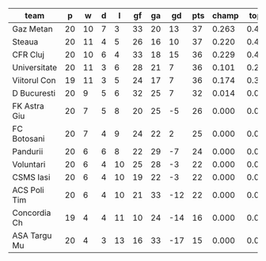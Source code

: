|     team     | p  | w  | d | l  | gf | ga | gd  | pts | champ | top2  | top3  | top4  |  5-7  | bot4  | bot3  | bot2  |
|--------------|----|----|---|----|----|----|-----|-----|-------|-------|-------|-------|-------|-------|-------|-------|
| Gaz Metan    | 20 | 10 | 7 |  3 | 33 | 20 |  13 |  37 | 0.263 | 0.478 | 0.663 | 0.820 | 0.180 | 0.000 | 0.000 | 0.000|
| Steaua       | 20 | 11 | 4 |  5 | 26 | 16 |  10 |  37 | 0.220 | 0.432 | 0.634 | 0.800 | 0.200 | 0.000 | 0.000 | 0.000|
| CFR Cluj     | 20 | 10 | 6 |  4 | 33 | 18 |  15 |  36 | 0.229 | 0.427 | 0.611 | 0.782 | 0.218 | 0.000 | 0.000 | 0.000|
| Universitate | 20 | 11 | 3 |  6 | 28 | 21 |   7 |  36 | 0.101 | 0.243 | 0.412 | 0.617 | 0.382 | 0.000 | 0.000 | 0.000|
| Viitorul Con | 19 | 11 | 3 |  5 | 24 | 17 |   7 |  36 | 0.174 | 0.372 | 0.559 | 0.741 | 0.259 | 0.000 | 0.000 | 0.000|
| D Bucuresti  | 20 |  9 | 5 |  6 | 32 | 25 |   7 |  32 | 0.014 | 0.050 | 0.121 | 0.237 | 0.736 | 0.000 | 0.000 | 0.000|
| FK Astra Giu | 20 |  7 | 5 |  8 | 20 | 25 |  -5 |  26 | 0.000 | 0.000 | 0.000 | 0.002 | 0.396 | 0.075 | 0.022 | 0.003|
| FC Botosani  | 20 |  7 | 4 |  9 | 24 | 22 |   2 |  25 | 0.000 | 0.000 | 0.000 | 0.002 | 0.352 | 0.092 | 0.031 | 0.006|
| Pandurii     | 20 |  6 | 6 |  8 | 22 | 29 |  -7 |  24 | 0.000 | 0.000 | 0.000 | 0.000 | 0.143 | 0.261 | 0.108 | 0.024|
| Voluntari    | 20 |  6 | 4 | 10 | 25 | 28 |  -3 |  22 | 0.000 | 0.000 | 0.000 | 0.000 | 0.041 | 0.516 | 0.290 | 0.076|
| CSMS Iasi    | 20 |  6 | 4 | 10 | 19 | 22 |  -3 |  22 | 0.000 | 0.000 | 0.000 | 0.000 | 0.066 | 0.477 | 0.277 | 0.060|
| ACS Poli Tim | 20 |  6 | 4 | 10 | 21 | 33 | -12 |  22 | 0.000 | 0.000 | 0.000 | 0.000 | 0.025 | 0.636 | 0.408 | 0.141|
| Concordia Ch | 19 |  4 | 4 | 11 | 10 | 24 | -14 |  16 | 0.000 | 0.000 | 0.000 | 0.000 | 0.002 | 0.949 | 0.889 | 0.763|
| ASA Targu Mu | 20 |  4 | 3 | 13 | 16 | 33 | -17 |  15 | 0.000 | 0.000 | 0.000 | 0.000 | 0.000 | 0.993 | 0.976 | 0.926|

